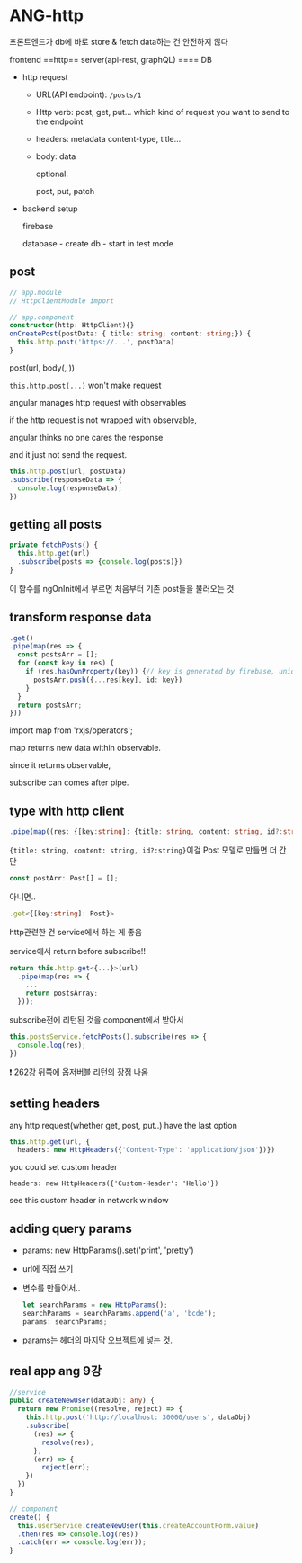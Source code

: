 # ANG-http

프론트엔드가 db에 바로 store & fetch data하는 건 안전하지 않다

frontend ==http== server(api-rest, graphQL) ==== DB



- http request

  - URL(API endpoint): `/posts/1`

  - Http verb: post, get, put...
    which kind of request you want to send to the endpoint

  - headers: metadata
    content-type, title...

  - body: data

    optional.

    post, put, patch



- backend setup

  firebase

  database - create db - start in test mode





## post

```typescript
// app.module
// HttpClientModule import

// app.component
constructor(http: HttpClient){}
onCreatePost(postData: { title: string; content: string;}) {
  this.http.post('https://...', postData)
}
```

post(url, body(, ))



`this.http.post(...)` won't make request

angular manages http request with observables

if the http request is not wrapped with observable, 

angular thinks no one cares the response

and it just not send the request.



```typescript
this.http.post(url, postData)
.subscribe(responseData => {
  console.log(responseData);
})
```



## getting all posts

```typescript
private fetchPosts() {
  this.http.get(url)
  .subscribe(posts => {console.log(posts)})
}
```

이 함수를 ngOnInit에서 부르면 처음부터 기존 post들을 불러오는 것



## transform response data

```typescript
.get()
.pipe(map(res => {
  const postsArr = [];
  for (const key in res) {
    if (res.hasOwnProperty(key)) {// key is generated by firebase, unique.
      postsArr.push({...res[key], id: key})
    }
  }
  return postsArr;
}))
```

import map from 'rxjs/operators';

map returns new data within observable.

since it returns observable, 

subscribe can comes after pipe.



## type with http client

```typescript
.pipe(map((res: {[key:string]: {title: string, content: string, id?:string}})))
```

`{title: string, content: string, id?:string}`이걸 Post 모델로 만들면 더 간단

```typescript
const postArr: Post[] = [];
```

아니면..

````typescript
.get<{[key:string]: Post}>
````



http관련한 건 service에서 하는 게 좋음

service에서 return before subscribe!!

````typescript
return this.http.get<{...}>(url)
  .pipe(map(res => {
    ...
    return postsArray;
  }));
````

  subscribe전에 리턴된 것을 component에서 받아서

```typescript
this.postsService.fetchPosts().subscribe(res => {
  console.log(res);
})
```

:exclamation: 262강 뒤쪽에 옵저버블 리턴의 장점 나옴



## setting headers

any http request(whether get, post, put..) have the last option

```typescript
this.http.get(url, {
  headers: new HttpHeaders({'Content-Type': 'application/json'})})
```

you could set custom header

`headers: new HttpHeaders({'Custom-Header': 'Hello'})`

see this custom header in network window



## adding query params

- params: new HttpParams().set('print', 'pretty')

- url에 직접 쓰기

- 변수를 만들어서..

  ````typescript
  let searchParams = new HttpParams();
  searchParams = searchParams.append('a', 'bcde');
  params: searchParams;
  ````

- params는 헤더의 마지막 오브젝트에 넣는 것.



## real app ang 9강

```typescript
//service
public createNewUser(dataObj: any) {
  return new Promise((resolve, reject) => {
    this.http.post('http://localhost: 30000/users', dataObj)
    .subscribe(
      (res) => {
        resolve(res);
      },
      (err) => {
      	reject(err);
    })
  })
}
```

```typescript
// component
create() {
  this.userService.createNewUser(this.createAccountForm.value)
  .then(res => console.log(res))
  .catch(err => console.log(err));
}
```



